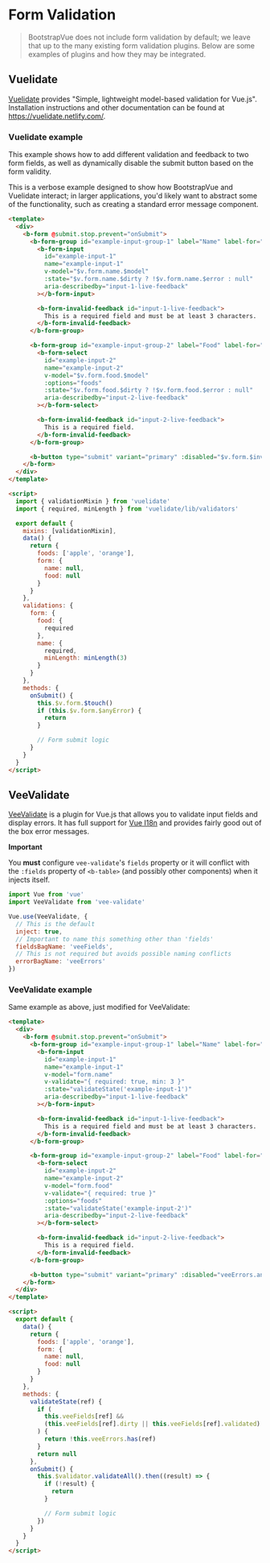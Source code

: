 # Form Validation

> BootstrapVue does not include form validation by default; we leave that up to the many existing
> form validation plugins. Below are some examples of plugins and how they may be integrated.

## Vuelidate

[Vuelidate](https://github.com/vuelidate/vuelidate/) provides "Simple, lightweight model-based
validation for Vue.js". Installation instructions and other documentation can be found at
https://vuelidate.netlify.com/.

### Vuelidate example

This example shows how to add different validation and feedback to two form fields, as well as
dynamically disable the submit button based on the form validity.

This is a verbose example designed to show how BootstrapVue and Vuelidate interact; in larger
applications, you'd likely want to abstract some of the functionality, such as creating a standard
error message component.

```html
<template>
  <div>
    <b-form @submit.stop.prevent="onSubmit">
      <b-form-group id="example-input-group-1" label="Name" label-for="example-input-1">
        <b-form-input
          id="example-input-1"
          name="example-input-1"
          v-model="$v.form.name.$model"
          :state="$v.form.name.$dirty ? !$v.form.name.$error : null"
          aria-describedby="input-1-live-feedback"
        ></b-form-input>

        <b-form-invalid-feedback id="input-1-live-feedback">
          This is a required field and must be at least 3 characters.
        </b-form-invalid-feedback>
      </b-form-group>

      <b-form-group id="example-input-group-2" label="Food" label-for="example-input-2">
        <b-form-select
          id="example-input-2"
          name="example-input-2"
          v-model="$v.form.food.$model"
          :options="foods"
          :state="$v.form.food.$dirty ? !$v.form.food.$error : null"
          aria-describedby="input-2-live-feedback"
        ></b-form-select>

        <b-form-invalid-feedback id="input-2-live-feedback">
          This is a required field.
        </b-form-invalid-feedback>
      </b-form-group>

      <b-button type="submit" variant="primary" :disabled="$v.form.$invalid">Submit</b-button>
    </b-form>
  </div>
</template>

<script>
  import { validationMixin } from 'vuelidate'
  import { required, minLength } from 'vuelidate/lib/validators'

  export default {
    mixins: [validationMixin],
    data() {
      return {
        foods: ['apple', 'orange'],
        form: {
          name: null,
          food: null
        }
      }
    },
    validations: {
      form: {
        food: {
          required
        },
        name: {
          required,
          minLength: minLength(3)
        }
      }
    },
    methods: {
      onSubmit() {
        this.$v.form.$touch()
        if (this.$v.form.$anyError) {
          return
        }

        // Form submit logic
      }
    }
  }
</script>
```

## VeeValidate

[VeeValidate](https://logaretm.github.io/vee-validate/) is a plugin for Vue.js that allows you to
validate input fields and display errors. It has full support for
[Vue I18n](https://kazupon.github.io/vue-i18n/) and provides fairly good out of the box error
messages.

**Important**

You **must** configure `vee-validate`'s `fields` property or it will conflict with the `:fields`
property of `<b-table>` (and possibly other components) when it injects itself.

```js
import Vue from 'vue'
import VeeValidate from 'vee-validate'

Vue.use(VeeValidate, {
  // This is the default
  inject: true,
  // Important to name this something other than 'fields'
  fieldsBagName: 'veeFields',
  // This is not required but avoids possible naming conflicts
  errorBagName: 'veeErrors'
})
```

### VeeValidate example

Same example as above, just modified for VeeValidate:

```html
<template>
  <div>
    <b-form @submit.stop.prevent="onSubmit">
      <b-form-group id="example-input-group-1" label="Name" label-for="example-input-1">
        <b-form-input
          id="example-input-1"
          name="example-input-1"
          v-model="form.name"
          v-validate="{ required: true, min: 3 }"
          :state="validateState('example-input-1')"
          aria-describedby="input-1-live-feedback"
        ></b-form-input>

        <b-form-invalid-feedback id="input-1-live-feedback">
          This is a required field and must be at least 3 characters.
        </b-form-invalid-feedback>
      </b-form-group>

      <b-form-group id="example-input-group-2" label="Food" label-for="example-input-2">
        <b-form-select
          id="example-input-2"
          name="example-input-2"
          v-model="form.food"
          v-validate="{ required: true }"
          :options="foods"
          :state="validateState('example-input-2')"
          aria-describedby="input-2-live-feedback"
        ></b-form-select>

        <b-form-invalid-feedback id="input-2-live-feedback">
          This is a required field.
        </b-form-invalid-feedback>
      </b-form-group>

      <b-button type="submit" variant="primary" :disabled="veeErrors.any()">Submit</b-button>
    </b-form>
  </div>
</template>

<script>
  export default {
    data() {
      return {
        foods: ['apple', 'orange'],
        form: {
          name: null,
          food: null
        }
      }
    },
    methods: {
      validateState(ref) {
        if (
          this.veeFields[ref] &&
          (this.veeFields[ref].dirty || this.veeFields[ref].validated)
        ) {
          return !this.veeErrors.has(ref)
        }
        return null
      },
      onSubmit() {
        this.$validator.validateAll().then((result) => {
          if (!result) {
            return
          }

          // Form submit logic
        })
      }
    }
  }
</script>
```
